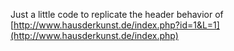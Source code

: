 Just a little code to replicate the header behavior of [http://www.hausderkunst.de/index.php?id=1&L=1](http://www.hausderkunst.de/index.php)